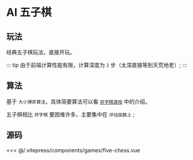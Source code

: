 <script setup>
import FiveChess from "../.vitepress/components/games/five-chess.vue"
</script>

# AI 五子棋

## 玩法
经典五子棋玩法，直接开玩。

::: tip
由于前端计算性能有限，计算深度为 `2` 步（太深直接等到天荒地老）;
:::

<ClientOnly>
<FiveChess />
</ClientOnly>

## 算法

基于 `大小博弈算法`，具体简要算法可以看 [`井字棋游戏`](tic-tac-toe.md#算法) 中的介绍。

五子棋相比 `井字棋` 要困难许多，主要集中在 `评估函数上` ;

## 源码

<<< @/.vitepress/components/games/five-chess.vue
